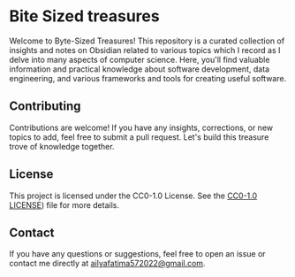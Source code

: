 # Bite Sized treasures

Welcome to Byte-Sized Treasures! This repository is a curated collection of insights and notes on Obsidian related to various topics which I record as I delve into many aspects of computer science. Here, you'll find valuable information and practical knowledge about software development, data engineering, and various frameworks and tools for creating useful software.

## Contributing

Contributions are welcome! If you have any insights, corrections, or new topics to add, feel free to submit a pull request. Let's build this treasure trove of knowledge together.

## License

This project is licensed under the CC0-1.0 License. See the [CC0-1.0 LICENSE](https://github.com/aliana-kazmi/Byte-Sized-Treasures?tab=CC0-1.0-1-ov-file#)) file for more details.

## Contact

If you have any questions or suggestions, feel free to open an issue or contact me directly at ailyafatima572022@gmail.com.